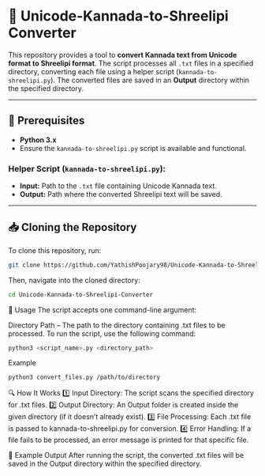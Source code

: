 # 📝 Unicode-Kannada-to-Shreelipi Converter

This repository provides a tool to **convert Kannada text from Unicode format to Shreelipi format**. The script processes all `.txt` files in a specified directory, converting each file using a helper script (`kannada-to-shreelipi.py`). The converted files are saved in an **Output** directory within the specified directory.

---

## 🚀 Prerequisites

- **Python 3.x**
- Ensure the `kannada-to-shreelipi.py` script is available and functional.

### **Helper Script (`kannada-to-shreelipi.py`):**
- **Input:** Path to the `.txt` file containing Unicode Kannada text.
- **Output:** Path where the converted Shreelipi text will be saved.

---

## 📥 Cloning the Repository

To clone this repository, run:

```bash
git clone https://github.com/YathishPoojary98/Unicode-Kannada-to-Shreelipi-Converter.git
```
Then, navigate into the cloned directory:


```bash
cd Unicode-Kannada-to-Shreelipi-Converter
```
📌 Usage
The script accepts one command-line argument:

Directory Path – The path to the directory containing .txt files to be processed.
To run the script, use the following command:

```bash
python3 <script_name>.py <directory_path>
```
Example
```bash
python3 convert_files.py /path/to/directory
```
🔍 How It Works
1️⃣ Input Directory: The script scans the specified directory for .txt files.
2️⃣ Output Directory: An Output folder is created inside the given directory (if it doesn’t already exist).
3️⃣ File Processing: Each .txt file is passed to kannada-to-shreelipi.py for conversion.
4️⃣ Error Handling: If a file fails to be processed, an error message is printed for that specific file.

📂 Example Output
After running the script, the converted .txt files will be saved in the Output directory within the specified directory.


